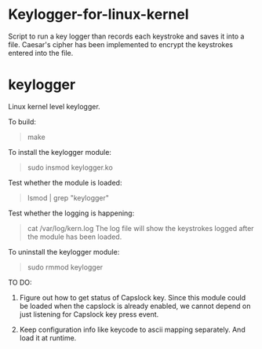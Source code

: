 # Keylogger-for-linux-kernel
Script to run a key logger than records each keystroke and saves it into a file. Caesar's cipher has been implemented to encrypt the keystrokes entered into the file.


keylogger
=========

Linux kernel level keylogger.

To build:
>make

To install the keylogger module:
>sudo insmod keylogger.ko

Test whether the module is loaded:
>lsmod | grep "keylogger"

Test whether the logging is happening:
>cat /var/log/kern.log
The log file will show the keystrokes logged after the module has been loaded.

To uninstall the keylogger module:
>sudo rmmod keylogger



TO DO:

1. Figure out how to get status of Capslock key. Since this module could be loaded when the capslock is already enabled, we cannot depend on just listening for Capslock key press event.

2. Keep configuration info like keycode to ascii mapping separately. And load it at runtime.

